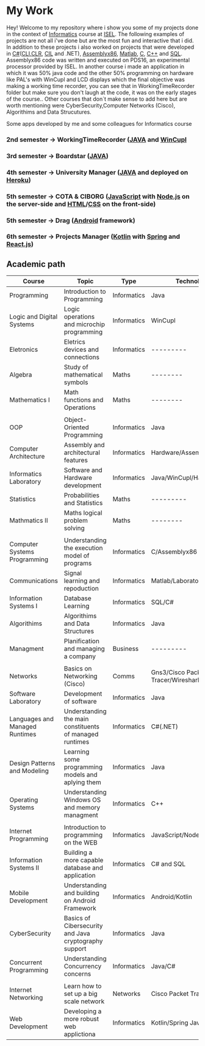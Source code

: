 # My Work

Hey! Welcome to my repository where i show you some of my projects done in the context of [Informatics](https://isel.pt/cursos/licenciaturas/engenharia-informatica-e-de-computadores) course at [ISEL](https://isel.pt/). The following examples of projects are not all i've done but are the most fun and interactive that i did. In addition to these projects i also worked on projects that were developed in [C#](https://docs.microsoft.com/en-us/dotnet/csharp/getting-started/)([CLI](https://en.wikipedia.org/wiki/Common_Language_Infrastructure),[CLR](https://en.wikipedia.org/wiki/Common_Language_Runtime), [CIL](https://en.wikipedia.org/wiki/Common_Intermediate_Language) and .NET), [Assemblyx86](https://en.wikipedia.org/wiki/X86_assembly_language), [Matlab](https://www.mathworks.com/products/matlab.html), [C](https://en.wikipedia.org/wiki/C_(programming_language)), [C++](https://en.wikipedia.org/wiki/C%2B%2B) and [SQL](https://en.wikipedia.org/wiki/SQL). Assemblyx86 code was written and executed on PDS16, an experimental processor provided by ISEL. In another course i made an application in which it was 50% java code and the other 50% programming on hardware like PAL's with WinCupl and LCD displays which the final objective was making a working time recorder, you can see that in WorkingTimeRecorder folder but make sure you don't laugh at the code, it was on the early stages of the course.. 
Other courses that don´t make sense to add here but are worth mentioning were CyberSecurity,Computer Networks (Cisco), Algorithims and Data Strucutures. 

Some apps developed by me and some colleagues for Informatics course

### 2nd semester -> WorkingTimeRecorder ([JAVA](https://www.java.com) and [WinCupl](https://www.microchip.com/en-us/products/fpgas-and-plds/spld-cplds/pld-design-resources)
### 3rd semester -> Boardstar ([JAVA](https://www.java.com))
### 4th semester -> University Manager ([JAVA](https://www.java.com) and deployed on [Heroku](https://www.heroku.com/))
### 5th semester -> COTA & CIBORG ([JavaScript](https://javascript.info/) with [Node.js](https://nodejs.org/en/) on the server-side and [HTML](https://wikipedia.org/wiki/HTML)/[CSS](https://wikipedia.org/wiki/Cascading_Style_Sheets) on the front-side)
### 5th semester -> Drag ([Android](https://developer.android.com/) framework)
### 6th semester -> Projects Manager ([Kotlin](https://kotlinlang.org/) with [Spring](https://spring.io/) and [React.js](https://reactjs.org/))





## Academic path

| Course | Topic | Type | Technologies | Year/Semester |
|--------|-------|------|--------------|---------------|
| Programming       | Introduction to Programming      | Informatics     |  Java            |  1/1             |
| Logic and Digital Systems       | Logic operations and microchip programming       | Informatics     | WinCupl             |  1/1             |
| Eletronics       | Eletrics devices and connections      |  Informatics    |   ---------   |  1/1             |
| Algebra      | Study of mathematical symbols      | Maths     | -------- |     1/1          |
| Mathematics I      |  Math functions and Operations     | Maths      |  --------   |       1/1        |
| | | | | |
| OOP    |  Object-Oriented Programming     | Informatics     | Java              |  1/2             |
| Computer Architecture     | Assembly and architectural features       |  Informatics    |   Hardware/Assembly           | 1/2              |
| Informatics Laboratory     | Software and Hardware development      | Informatics     |  Java/WinCupl/Hardware            |  1/2             |
| Statistics       | Probabilities and Statistics       | Maths      | ---------    | 1/2              |
| Mathmatics II       |  Maths logical problem solving      | Maths     | --------  | 1/2              |
| | | | | |
| Computer Systems Programming      | Understanding the execution model of programs      | Informatics      | C/Assemblyx86             | 2/1              |
| Communications       | Signal learning and repoduction      | Informatics     |  Matlab/Laboratory            | 2/1               |
| Information Systems I|Database Learning|Informatics|SQL/C#|2/1|
| Algorithims | Algorithims and Data Structures | Informatics | Java | 2/1 |
| Managment | Planification and managing a company  | Business |--------- | 2/1 |
| | | | | |
| Networks | Basics on Networking (Cisco) | Comms | Gns3/Cisco Packet Tracer/Wireshark | 2/2 |
| Software Laboratory| Development of software  | Informatics | Java | 2/2 |
| Languages and Managed Runtimes |Understanding the main constituents of managed runtimes | Informatics | C#(.NET) | 2/2 |
|Design Patterns and Modeling | Learning some programming models and aplying them | Informatics | Java | 2/2 |
| Operating Systems | Understanding Windows OS and memory managment| Informatics| C++| 2/2|
| | | | | |
| Internet Programming | Introduction to programming on the WEB | Informatics | JavaScript/NodeJs/HTML/CSS |3/1 |
| Information Systems II | Building a more capable database and application | Informatics | C# and SQL | 3/1  |
| Mobile Development | Understanding and building on Android Framework | Informatics | Android/Kotlin | 3/1 |
| CyberSecurity | Basics of Cibersecurity and Java cryptography support | Informatics | Java | 2/2 |
| Concurrent Programming | Understanding Concurrency concerns | Informatics | Java/C# | 2/2 |
| | | | | |
| Internet Networking | Learn how to set up a big scale network| Networks | Cisco Packet Tracer/Gns3 | 3/2 |
| Web Development | Developing a more robust web applictiona | Informatics  | Kotlin/Spring JavaScript/React | 3/2 |











